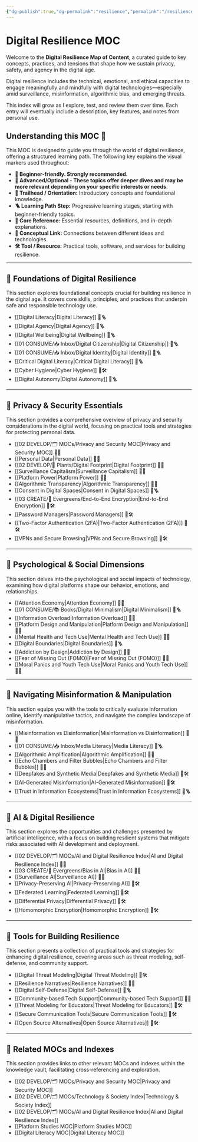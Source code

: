 ```yaml
---
{"dg-publish":true,"dg-permalink":"resilience","permalink":"/resilience/","title":"Digital Resilience MOC","tags":["moc","digital-resilience","digital-literacy","privacy","security"],"created":"2025-01-31","updated":"2025-07-17"}
---
```



# Digital Resilience MOC

Welcome to the **Digital Resilience Map of Content**, a curated guide to key concepts, practices, and tensions that shape how we sustain privacy, safety, and agency in the digital age.

Digital resilience includes the technical, emotional, and ethical capacities to engage meaningfully and mindfully with digital technologies—especially amid surveillance, misinformation, algorithmic bias, and emerging threats.

This index will grow as I explore, test, and review them over time. Each entry will eventually include a description, key features, and notes from personal use.

## Understanding this MOC 🧭
This MOC is designed to guide you through the world of digital resilience, offering a structured learning path. The following key explains the visual markers used throughout:

*   **🔹 Beginner-friendly. Strongly recommended.**
*   **🔸 Advanced/Optional - These topics offer deeper dives and may be more relevant depending on your specific interests or needs.**
*   **🧭 Trailhead / Orientation:** Introductory concepts and foundational knowledge.
*   **🪜 Learning Path Step:** Progressive learning stages, starting with beginner-friendly topics.
*   **📘 Core Reference:** Essential resources, definitions, and in-depth explanations.
*   **🧩 Conceptual Link:** Connections between different ideas and technologies.
*   **🛠️ Tool / Resource:** Practical tools, software, and services for building resilience.

---
## 🌱 Foundations of Digital Resilience
This section explores foundational concepts crucial for building resilience in the digital age. It covers core skills, principles, and practices that underpin safe and responsible technology use.

- [[Digital Literacy\|Digital Literacy]] 🔹🪜
- [[Digital Agency\|Digital Agency]] 🔹🪜 
- [[Digital Wellbeing\|Digital Wellbeing]] 🔹🪜 
- [[01 CONSUME/📥 Inbox/Digital Citizenship\|Digital Citizenship]] 🔹🪜 
- [[01 CONSUME/📥 Inbox/Digital Identity\|Digital Identity]] 🔹🪜 
- [[Critical Digital Literacy\|Critical Digital Literacy]] 🔹🪜
- [[Cyber Hygiene\|Cyber Hygiene]] 🔹🛠️ 
- [[Digital Autonomy\|Digital Autonomy]] 🔹🪜 
---

## 🔐 Privacy & Security Essentials
This section provides a comprehensive overview of privacy and security considerations in the digital world, focusing on practical tools and strategies for protecting personal data.

- [[02 DEVELOP/🗂️ MOCs/Privacy and Security MOC\|Privacy and Security MOC]] 🔹📘  
- [[Personal Data\|Personal Data]] 🔹📘  
- [[02 DEVELOP/🌿 Plants/Digital Footprint\|Digital Footprint]] 🔹📘  
- [[Surveillance Capitalism\|Surveillance Capitalism]] 🔸🧩  
- [[Platform Power\|Platform Power]] 🔸🧩  
- [[Algorithmic Transparency\|Algorithmic Transparency]] 🔸🧩  
- [[Consent in Digital Spaces\|Consent in Digital Spaces]] 🔹🪜  
- [[03 CREATE/🌲 Evergreens/End-to-End Encryption\|End-to-End Encryption]] 🔸🛠️  
- [[Password Managers\|Password Managers]] 🔹🛠️  
- [[Two-Factor Authentication (2FA)\|Two-Factor Authentication (2FA)]] 🔹🛠️  
- [[VPNs and Secure Browsing\|VPNs and Secure Browsing]] 🔹🛠️  

---

## 🧠 Psychological & Social Dimensions
This section delves into the psychological and social impacts of technology, examining how digital platforms shape our behavior, emotions, and relationships.

- [[Attention Economy\|Attention Economy]] 🔹🧩  
- [[01 CONSUME/📚 Books/Digital Minimalism\|Digital Minimalism]] 🔸🪜  
- [[Information Overload\|Information Overload]] 🔹🧩  
- [[Platform Design and Manipulation\|Platform Design and Manipulation]] 🔸🧩  
- [[Mental Health and Tech Use\|Mental Health and Tech Use]] 🔹🧩  
- [[Digital Boundaries\|Digital Boundaries]] 🔹🪜  
- [[Addiction by Design\|Addiction by Design]] 🔸🧩  
- [[Fear of Missing Out (FOMO)\|Fear of Missing Out (FOMO)]] 🔹🧩  
- [[Moral Panics and Youth Tech Use\|Moral Panics and Youth Tech Use]] 🔸🧩  

---

## 🧭 Navigating Misinformation & Manipulation
This section equips you with the tools to critically evaluate information online, identify manipulative tactics, and navigate the complex landscape of misinformation.

- [[Misinformation vs Disinformation\|Misinformation vs Disinformation]] 🔹📘  
- [[01 CONSUME/📥 Inbox/Media Literacy\|Media Literacy]] 🔹🪜  
- [[Algorithmic Amplification\|Algorithmic Amplification]] 🔸🧩  
- [[Echo Chambers and Filter Bubbles\|Echo Chambers and Filter Bubbles]] 🔹🧩  
- [[Deepfakes and Synthetic Media\|Deepfakes and Synthetic Media]] 🔸🛠️  
- [[AI-Generated Misinformation\|AI-Generated Misinformation]] 🔸🛠️  
- [[Trust in Information Ecosystems\|Trust in Information Ecosystems]] 🔹🪜  

---

## 🤖 AI & Digital Resilience
This section explores the opportunities and challenges presented by artificial intelligence, with a focus on building resilient systems that mitigate risks associated with AI development and deployment.

- [[02 DEVELOP/🗂️ MOCs/AI and Digital Resilience Index\|AI and Digital Resilience Index]] 🔸📘  
- [[03 CREATE/🌲 Evergreens/Bias in AI\|Bias in AI]] 🔹🧩  
- [[Surveillance AI\|Surveillance AI]] 🔸🧩  
- [[Privacy-Preserving AI\|Privacy-Preserving AI]] 🔸🛠️  
- [[Federated Learning\|Federated Learning]] 🔸🛠️  
- [[Differential Privacy\|Differential Privacy]] 🔸🛠️  
- [[Homomorphic Encryption\|Homomorphic Encryption]] 🔸🛠️  

---

## 🧰 Tools for Building Resilience
This section presents a collection of practical tools and strategies for enhancing digital resilience, covering areas such as threat modeling, self-defense, and community support.

- [[Digital Threat Modeling\|Digital Threat Modeling]] 🔸🛠️  
- [[Resilience Narratives\|Resilience Narratives]] 🔹🧩  
- [[Digital Self-Defense\|Digital Self-Defense]] 🔹🪜  
- [[Community-based Tech Support\|Community-based Tech Support]] 🔹🧩  
- [[Threat Modeling for Educators\|Threat Modeling for Educators]] 🔸🛠️  
- [[Secure Communication Tools\|Secure Communication Tools]] 🔹🛠️  
- [[Open Source Alternatives\|Open Source Alternatives]] 🔸🛠️  

---

## 🔗 Related MOCs and Indexes
This section provides links to other relevant MOCs and indexes within the knowledge vault, facilitating cross-referencing and exploration.

- [[02 DEVELOP/🗂️ MOCs/Privacy and Security MOC\|Privacy and Security MOC]]  
- [[02 DEVELOP/🗂️ MOCs/Technology & Society Index\|Technology & Society Index]]  
- [[02 DEVELOP/🗂️ MOCs/AI and Digital Resilience Index\|AI and Digital Resilience Index]]  
- [[Platform Studies MOC\|Platform Studies MOC]]  
- [[Digital Literacy MOC\|Digital Literacy MOC]]  
